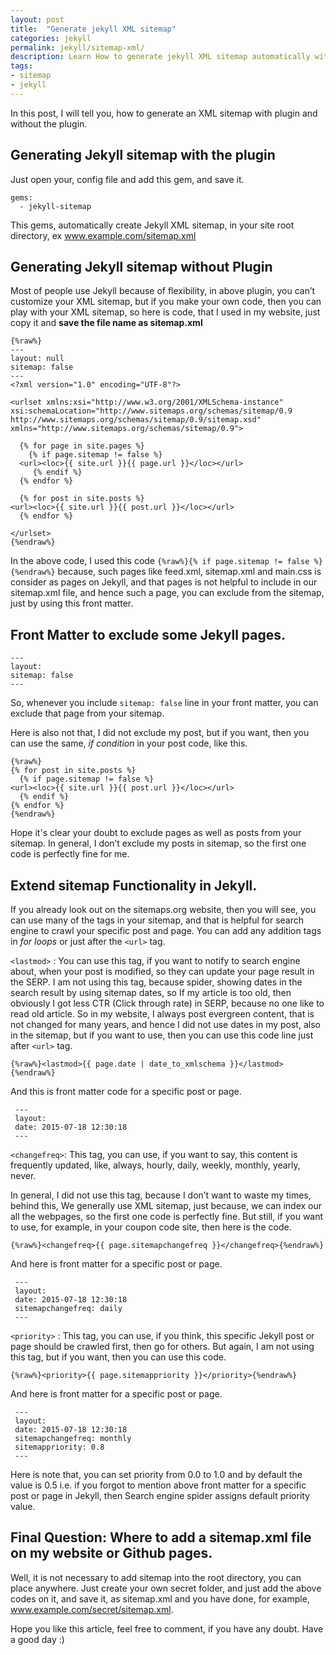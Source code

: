 ```yaml
---
layout: post
title:  "Generate jekyll XML sitemap"
categories: jekyll
permalink: jekyll/sitemap-xml/
description: Learn How to generate jekyll XML sitemap automatically with plugin and without plugin.
tags: 
- sitemap
- jekyll
---
```


In this post, I will tell you, how to generate an XML sitemap with plugin and without the plugin.

## Generating Jekyll sitemap with the plugin ##

Just open your, config file and add this gem, and save it.

    gems:
      - jekyll-sitemap

This gems, automatically create Jekyll XML sitemap, in your site root directory, ex www.example.com/sitemap.xml


## Generating Jekyll sitemap without Plugin ##

Most of people use Jekyll because of flexibility, in above plugin, you can’t customize your XML sitemap, but if you make your own code, then you can play with your XML sitemap, so here is code, that I used in my website, just copy it and **save the file name as sitemap.xml**


	{%raw%}
    ---
    layout: null
    sitemap: false
    ---
    <?xml version="1.0" encoding="UTF-8"?>

    <urlset xmlns:xsi="http://www.w3.org/2001/XMLSchema-instance" xsi:schemaLocation="http://www.sitemaps.org/schemas/sitemap/0.9 http://www.sitemaps.org/schemas/sitemap/0.9/sitemap.xsd" xmlns="http://www.sitemaps.org/schemas/sitemap/0.9">
    
      {% for page in site.pages %}
    	{% if page.sitemap != false %}
      <url><loc>{{ site.url }}{{ page.url }}</loc></url>
    	 {% endif %}
      {% endfor %}
    
      {% for post in site.posts %}
    <url><loc>{{ site.url }}{{ post.url }}</loc></url>
      {% endfor %}
      
    </urlset>
	{%endraw%}

In the above code, I used this code  `{%raw%}{% if page.sitemap != false %}{%endraw%}` because, such pages like feed.xml, sitemap.xml and main.css is consider as pages on Jekyll, and that pages is not helpful to include in our sitemap.xml file, and hence such a page, you can exclude from the sitemap, just by using this front matter.

## Front Matter to exclude some Jekyll pages. ##

    ---
    layout: 
    sitemap: false
    ---

So, whenever you include `sitemap: false` line in your front matter, you can exclude that page from your sitemap.

Here is also not that, I did not exclude my post, but if you want, then you can use the same, *if condition* in your post code, like this.


	{%raw%}
    {% for post in site.posts %}
	  {% if page.sitemap != false %}
    <url><loc>{{ site.url }}{{ post.url }}</loc></url>
      {% endif %}
    {% endfor %}
	{%endraw%}

Hope it's clear your doubt to exclude pages as well as posts from your sitemap. In general, I don’t exclude my posts in sitemap, so the first one code is perfectly fine for me.

## Extend sitemap Functionality in Jekyll. ##
If you already look out on the sitemaps.org website, then you will see, you can use many of the tags in your sitemap, and that is helpful for search engine to crawl your specific post and page. You can add any addition tags in *for loops* or just after the `<url>` tag.

`<lastmod>` : You can use this tag, if you want to notify to search engine about, when your post is modified, so they can update your page result in the SERP. I am not using this tag, because spider, showing dates in the search result by using sitemap dates, so If my article is too old, then obviously I got less CTR (Click through rate) in SERP, because no one like to read old article. So in my website, I always post evergreen content, that is not changed for many years, and hence I did not use dates in my post, also in the sitemap, but if you want to use, then you can use this code line just after  `<url>` tag.

    {%raw%}<lastmod>{{ page.date | date_to_xmlschema }}</lastmod>{%endraw%}

And this is front matter code for a specific post or page.

     ---
     layout: 
     date: 2015-07-18 12:30:18
     ---


`<changefreq>`: This tag, you can use, if you want to say, this content is frequently updated, like, always, hourly, daily, weekly, monthly, yearly, never.

In general, I did not use this tag, because I don’t want to waste my times, behind this, We generally use XML sitemap, just because, we can index our all the webpages, so the first one code is perfectly fine. But still, if you want to use, for example, in your coupon code site, then here is the code.


    {%raw%}<changefreq>{{ page.sitemapchangefreq }}</changefreq>{%endraw%}

And here is front matter for a specific post or page.

     ---
     layout: 
     date: 2015-07-18 12:30:18
	 sitemapchangefreq: daily
     ---

`<priority>` : This tag, you can use, if you think, this specific Jekyll post or page should be crawled first, then go for others. But again, I am not using this tag, but if you want, then you can use this code.

    {%raw%}<priority>{{ page.sitemappriority }}</priority>{%endraw%}

And here is front matter for a specific post or page.

     ---
     layout: 
     date: 2015-07-18 12:30:18
	 sitemapchangefreq: monthly
	 sitemappriority: 0.8
     ---

Here is note that, you can set priority from 0.0 to 1.0 and by default the value is 0.5 i.e. if you forgot to mention above front matter for a specific post or page in Jekyll, then Search engine spider assigns default priority value.

## Final Question: Where to add a sitemap.xml file on my website or Github pages. ##
Well, it is not necessary to add sitemap into the root directory, you can place anywhere. Just create your own secret folder, and just add the above codes on it, and save it, as sitemap.xml and you have done,  for example, www.example.com/secret/sitemap.xml.

Hope you like this article, feel free to comment, if you have any doubt. Have a good day :)



